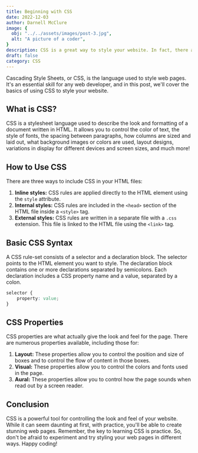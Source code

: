 ```yaml
---
title: Beginning with CSS
date: 2022-12-03
author: Darnell McClure
image: {
  obj: "../../assets/images/post-3.jpg",
  alt: "A picture of a coder",
}
description: CSS is a great way to style your website. In fact, there are no alternatives! Learn how to use it here.
draft: false
category: CSS
---
```


Cascading Style Sheets, or CSS, is the language used to style web pages. It's an essential skill for any web developer, and in this post, we'll cover the basics of using CSS to style your website.

## What is CSS?

CSS is a stylesheet language used to describe the look and formatting of a document written in HTML. It allows you to control the color of text, the style of fonts, the spacing between paragraphs, how
columns are sized and laid out, what background images or colors are used, layout designs, variations in display for different devices and screen sizes, and much more!

## How to Use CSS

There are three ways to include CSS in your HTML files:

1. **Inline styles:** CSS rules are applied directly to the HTML element using the `style` attribute.
2. **Internal styles:** CSS rules are included in the `<head>` section of the HTML file inside a `<style>` tag.
3. **External styles:** CSS rules are written in a separate file with a `.css` extension. This file is linked to the HTML file using the `<link>` tag.

## Basic CSS Syntax

A CSS rule-set consists of a selector and a declaration block. The selector points to the HTML element you want to style. The declaration block contains one or more declarations separated by
semicolons. Each declaration includes a CSS property name and a value, separated by a colon.

```css
selector {
    property: value;
}
```

## CSS Properties

CSS properties are what actually give the look and feel for the page. There are numerous properties available, including those for:

1. **Layout:** These properties allow you to control the position and size of boxes and to control the flow of content in those boxes.
2. **Visual:** These properties allow you to control the colors and fonts used in the page.
3. **Aural:** These properties allow you to control how the page sounds when read out by a screen reader.

## Conclusion

CSS is a powerful tool for controlling the look and feel of your website. While it can seem daunting at first, with practice, you'll be able to create stunning web pages. Remember, the key to learning
CSS is practice. So, don't be afraid to experiment and try styling your web pages in different ways. Happy coding!
